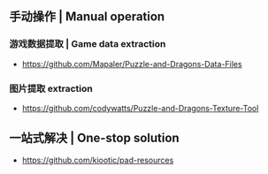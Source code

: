 ﻿## 手动操作 | Manual operation
### 游戏数据提取 | Game data extraction
* https://github.com/Mapaler/Puzzle-and-Dragons-Data-Files
### 图片提取 extraction
* https://github.com/codywatts/Puzzle-and-Dragons-Texture-Tool

## 一站式解决 | One-stop solution
* https://github.com/kiootic/pad-resources